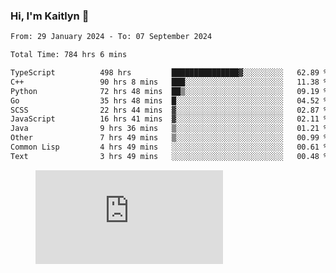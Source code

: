 ### Hi, I'm Kaitlyn 👋
<!--START_SECTION:waka-->

```txt
From: 29 January 2024 - To: 07 September 2024

Total Time: 784 hrs 6 mins

TypeScript          498 hrs         ███████████████▓░░░░░░░░░   62.89 %
C++                 90 hrs 8 mins   ███░░░░░░░░░░░░░░░░░░░░░░   11.38 %
Python              72 hrs 48 mins  ██▒░░░░░░░░░░░░░░░░░░░░░░   09.19 %
Go                  35 hrs 48 mins  █░░░░░░░░░░░░░░░░░░░░░░░░   04.52 %
SCSS                22 hrs 44 mins  ▓░░░░░░░░░░░░░░░░░░░░░░░░   02.87 %
JavaScript          16 hrs 41 mins  ▓░░░░░░░░░░░░░░░░░░░░░░░░   02.11 %
Java                9 hrs 36 mins   ▒░░░░░░░░░░░░░░░░░░░░░░░░   01.21 %
Other               7 hrs 49 mins   ▒░░░░░░░░░░░░░░░░░░░░░░░░   00.99 %
Common Lisp         4 hrs 49 mins   ░░░░░░░░░░░░░░░░░░░░░░░░░   00.61 %
Text                3 hrs 49 mins   ░░░░░░░░░░░░░░░░░░░░░░░░░   00.48 %
```

<!--END_SECTION:waka-->

<figure><embed src="https://wakatime.com/share/@018d58bc-3d22-46c9-b2d7-4ed36fb8172d/243b5d9b-77cd-4133-89ff-dcc8f225fa18.svg"></embed></figure>
